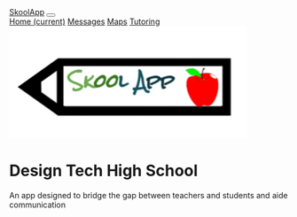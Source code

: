 <html>
  <body>
    <nav class="navbar navbar-expand-lg navbar-light bg-light">
  <a class="navbar-brand" href="#">SkoolApp</a>
  <button class="navbar-toggler" type="button" data-toggle="collapse" data-target="#navbarNavAltMarkup" aria-controls="navbarNavAltMarkup" aria-expanded="false" aria-label="Toggle navigation">
    <span class="navbar-toggler-icon"></span>
  </button>
  <div class="collapse navbar-collapse" id="navbarNavAltMarkup">
    <div class="navbar-nav">
      <a class="nav-item nav-link active" href="#">Home <span class="sr-only">(current)</span></a>
      <a class="nav-item nav-link" href="#">Messages</a>
      <a class="nav-item nav-link" href="#">Maps</a>
      <a class="nav-item nav-link disabled" href="#">Tutoring</a>
    </div>
  </div>
  </nav>
   <img src="Untitled drawing (4).png"/> 
   <h1>Design Tech High School</h1>
   <p>An app designed to bridge the gap between teachers and students and aide communication</p>
  </body>
</html>

